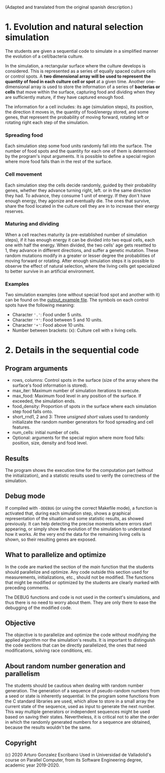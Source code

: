(Adapted and translated from the original spanish description.)

# 1. Evolution and natural selection simulation

The students are given a sequential code to simulate in a simplified manner the evolution of a cell/bacteria culture.

In the simulation, a rectangular surface where the culture develops is considered. This is represented as a series of equally spaced culture cells or control spots. A **two dimensional array will be used to represent the quantity of food in each culture cell or spot** at a given time. Another one-dimensional array is used to store the information of a series of **bacterias or cells** that move within the surface, capturing food and dividing when they are sufficiently mature, if they have captured enough food.

The information for a cell includes: its age (simulation steps), its position, the direction it moves in, the quantity of food/energy stored, and some genes, that represent the probability of moving forward, rotating left or rotating right each step of the simulation.

### Spreading food
Each simulation step some food units randomly fall into the surface. The number of food spots and the quantity for each one of them is determined by the program's input arguments. It is possible to define a special region where more food falls than in the rest of the surface.

### Cell movement
Each simulation step the cells decide randomly, guided by their probability genes, whether they advance turning right, left. or in the same direction they had. To advance, they consume 1 unit of energy. If they don't have enough energy, they agonize and eventually die. The ones that survive, share the food located in the culture cell they are in to increase their energy reserves.

### Maturing and dividing
When a cell reaches maturity (a pre-established number of simulation steps), if it has enough energy it can be divided into two equal cells, each one with half the energy. When divided, the two cells' age gets resetted to 1, they advance in different directions, and suffer a genetic mutation. These random mutations modify in a greater or lesser degree the probabilities of moving forward or rotating. After enough simulation steps it is possible to observe the effect of natural selection, where the living cells get specialized to better survive in an artificial environment.

### Examples
Two simulation examples (one without special food spot and another with it) can be found on the [output_example file](output_example.md). The symbols on each control spots have the following meaning:
 - Character `'.'`: Food under 5 units.
 - Character `'*'`: Food between 5 and 10 units.
 - Character `'+'`: Food above 10 units.
 - Number between brackets: (x): Culture cell with x living cells.

# 2. Details in the sequential code

## Program arguments
 - rows, columns: Control spots in the surface (size of the array where the surface's food information is stored).
 - max_iter: Maximum number of simulation iterations to execute.
 - max_food: Maximum food level in any position of the surface. If exceeded, the simulation ends.
 - food_density: Proportion of spots in the surface where each simulation step food falls onto.
 - short_rnd1, 2 and 3: Three _unsigned short_ values used to randomly initializate the random number generators for food spreading and cell features.
 - num_cells: initial number of cells.
 - Optional: arguments for the special region where more food falls: position, size, density and food level.

## Results
The program shows the execution time for the computation part (without the initialization), and a statistic results used to verify the correctness of the simulation.

## Debug mode
If compiled with `-DDEBUG` (or using the correct Makefile mode), a function is activated that, during each simulation step, shows a graphical representation of the situation and some statistic results, as showed previously. It can help detecting the precise moments where errors start appearing, or simply show the evolution of the simulation to understand how it works. At the very end the data for the remaining living cells is shown, so their resulting genes are exposed.

## What to parallelize and optimize
In the code are marked the section of the _main_ function that the students should parallelize and optimize. Any code outside this section used for measurements, initializations, etc., should not be modified. The functions that might be modified or optimized by the students are clearly marked with preceding comments.

The DEBUG functions and code is not used in the contest's simulations, and thus there is no need to worry about them. They are only there to ease the debugging of the modified code.

## Objective
The objective is to parallelize and optimize the code without modifying the applied algorithm nor the simulation's results. It is important to distinguish the code sections that can be directly parallelized, the ones that need modifications, solving race conditions, etc.

## About random number generation and parallelism
The students should be cautious when dealing with random number generation. The generation of a sequence of pseudo-random numbers from a seed or state is inherently sequential. In the program some functions from the C standard libraries are used, which allow to store in a small array the current state of the sequence, used as input to generate the next number. This way multiple generators or independent sequences might be used based on saving their states. Nevertheless, it is critical not to alter the order in which the randomly generated numbers for a sequence are obtained, because the results wouldn't be the same.

## Copyright
(c) 2020 Arturo Gonzalez Escribano
Used in Universidad de Valladolid's course on Parallel Computer, from its Software Engineering degree, academic year 2019-2020.
